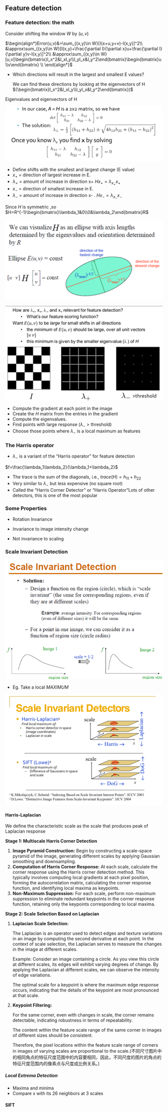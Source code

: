 ## Feature detection

### Feature detection:  the math

Consider shifting the window $W$ by $(u,v)$

$\begin{align*}Error(u,v)&=\sum_{(x,y)\in W}[I(x+u,y+v)-I(x,y)]^2\\ &\approx\sum_{(x,y)\in W}[I(x,y)+\frac{\partial I}{\partial x}u+\frac{\partial I}{\partial y}v-I(x,y)]^2\\ &\approx\sum_{(x,y)\in W}[u,v]\begin{bmatrix}I_x^2&I_xI_y\\I_yI_x&I_y^2\end{bmatrix}\begin{bmatrix}u\\v\end{bmatrix} \\ \end{align*}$

* Which directions will result in the largest and smallest E values?

  We can find these directions by looking at the eigenvectors of H $(\begin{bmatrix}I_x^2&I_xI_y\\I_yI_x&I_y^2\end{bmatrix})$

Eigenvalues and eigenvectors of H

![5](5.png)

* Define shifts with the smallest and largest change (E value)
* $x_+$ = direction of largest increase in E. 
* $\lambda_+$ = amount of increase in direction x+       $Hx_{+}=\lambda_{x_+}x_+$
* $x_-$ = direction of smallest increase in E. 
* $\lambda_-$ = amount of increase in direction x- .      $Hx_{-}=\lambda_{x_-}x_-$

Since $H$ is symmetric ,so $H=R^{-1}\begin{bmatrix}\lambda_1&0\\0&\lambda_2\end{bmatrix}R$

![3](3.png)

![4](4.png)

* Compute the gradient at each point in the image
* Create the $H$ matrix from the entries in the gradient
* Compute the eigenvalues. 
* Find points with large response ($\lambda_-$ > threshold)
* Choose those points where $\lambda_-$ is a local maximum as features

### The Harris operator

- $\lambda_-$  is a variant of the “Harris operator” for feature detection

$f=\frac{\lambda_1\lambda_2}{\lambda_1+\lambda_2}$

* The trace is the sum of the diagonals, i.e., $trace(H) = h_{11} + h_{22}$
* Very similar to $\lambda_-$ but less expensive (no square root)
* Called the “Harris Corner Detector” or “Harris Operator”Lots of other detectors, this is one of the most popular

### Some Properties

* Rotation Invariance

* Invariance to image intensity change

* Not invariance to scaling

### Scale Invariant Detection

![a](a.png)

* Eg. Take a local $MAXIMUM$

![b](b.png)

#### Harris-Laplacian

We define the characteristic scale as the scale that produces peak of Laplacian response

**Stage 1: Multiscale Harris Corner Detection**

1. **Image Pyramid Construction:** Begin by constructing a scale-space pyramid of the image, generating different scales by applying Gaussian smoothing and downsampling.
2. **Computation of Harris Corner Response:** At each scale, calculate the corner response using the Harris corner detection method. This typically involves computing local gradients at each pixel position, forming the autocorrelation matrix, calculating the corner response function, and identifying local maxima as keypoints.
3. **Non-Maximum Suppression:** For each scale, perform non-maximum suppression to eliminate redundant keypoints in the corner response function, retaining only the keypoints corresponding to local maxima.

**Stage 2: Scale Selection Based on Laplacian**

1. **Laplacian Scale Selection:** 

   The Laplacian is an operator used to detect edges and texture variations in an image by computing the second derivative at each point. In the context of scale selection, the Laplacian serves to measure the changes in the image at different scales.

   Example: Consider an image containing a circle. As you view this circle at different scales, its edges will exhibit varying degrees of change. By applying the Laplacian at different scales, we can observe the intensity of edge variations. 

   The optimal scale for a keypoint is where the maximum edge response occurs, indicating that the details of the keypoint are most pronounced at that scale.

2. **Keypoint Filtering:** 

   For the same corner, even with changes in scale, the corner remains detectable, indicating robustness in terms of repeatability.

   The content within the feature scale range of the same corner in images of different sizes should be consistent. 

   Therefore, the pixel locations within the feature scale range of corners in images of varying scales are proportional to the scale.(不同尺寸图片中的相同角点的特征尺度范围中的内容要相同，因此，不同尺度的图片的角点的特征尺度范围内的像素点与尺度成比例关系。)

##### Local Extrema Detection

* Maxima and minima
* Compare x with its 26 neighbors at 3 scales 



#### SIFT

